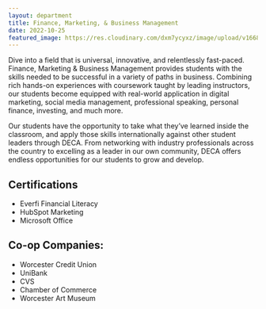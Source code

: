 ```yaml
---
layout: department
title: Finance, Marketing, & Business Management
date: 2022-10-25
featured_image: https://res.cloudinary.com/dxm7ycyxz/image/upload/v1668016905/2022/04/kanchanara-5hcV51EeeWc-unsplash-1-768x511_fwwdam.jpg
---
```


Dive into a field that is universal, innovative, and relentlessly fast-paced. Finance, Marketing & Business Management provides students with the skills needed to be successful in a variety of paths in business. Combining rich hands-on experiences with coursework taught by leading instructors, our students become equipped with real-world application in digital marketing, social media management, professional speaking, personal finance, investing, and much more.

Our students have the opportunity to take what they’ve learned inside the classroom, and apply those skills internationally against other student leaders through DECA. From networking with industry professionals across the country to excelling as a leader in our own community, DECA offers endless opportunities for our students to grow and develop.

## Certifications
* Everfi Financial Literacy
* HubSpot Marketing 
* Microsoft Office 

## Co-op Companies:
- Worcester Credit Union
- UniBank
- CVS
- Chamber of Commerce
- Worcester Art Museum

